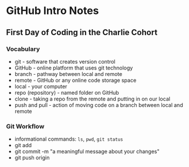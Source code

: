 # GitHub Intro Notes

## First Day of Coding in the Charlie Cohort

### Vocabulary
- git - software that creates version control
- GitHub - online platform that uses git technology
- branch - pathway between local and remote 
- remote - GitHub or any online code storage space
- local - your computer
- repo (repository) - named folder on GitHub
- clone - taking a repo from the remote and putting in on our local
- push and pull - action of moving code on a branch between local and remote

### Git Workflow
- informational commands: `ls`, `pwd`, `git status`
- git add <file-name>
- git commit -m "a meaningful message about your changes"
- git push origin <branch-name>

